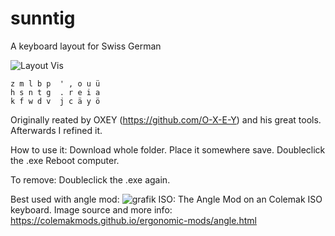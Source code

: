 # sunntig
A keyboard layout for Swiss German

![Layout Vis](https://user-images.githubusercontent.com/65241975/202269326-1909edf4-2041-4e7e-929d-b4e2fc917de7.png)


```
z m l b p  ' , o u ü 
h s n t g  . r e i a 
k f w d v  j c ä y ö 
```

Originally reated by OXEY (https://github.com/O-X-E-Y) and his great tools. Afterwards I refined it.


How to use it:
Download whole folder.
Place it somewhere save.
Doubleclick the .exe
Reboot computer.

To remove:
Doubleclick the .exe again.

Best used with angle mod:
![grafik](https://user-images.githubusercontent.com/65241975/200529481-8335f492-1a24-470b-9634-cc80dda86aff.png)
 ISO: The Angle Mod on an Colemak ISO keyboard.
Image source and more info: https://colemakmods.github.io/ergonomic-mods/angle.html
